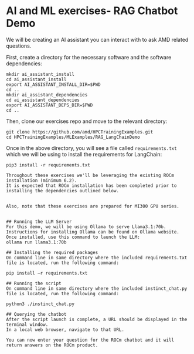 # AI and ML exercises-  RAG Chatbot Demo

We will be creating an AI assistant you can interact with to ask AMD related questions.

First, create a directory for the necessary software and the software dependencies:

```
mkdir ai_assistant_install
cd ai_assistant_install
export AI_ASSISTANT_INSTALL_DIR=$PWD
cd ..
mkdir ai_assistant_dependencies
cd ai_assistant_dependencies
export AI_ASSISTANT_DEPS_DIR=$PWD
cd ..
```

Then, clone our exercises repo and move to the relevant directory:

```
git clone https://github.com/amd/HPCTrainingExamples.git
cd HPCTrainingExamples/MLExamples/RAG_LangChainDemo
```



Once in the above directory, you will see a file called `requirements.txt` which we will be using to install the requirements for LangChain:

```
pip3 install -r requirements.txt 

Throughout these exercises we'll be leveraging the existing ROCm installation (minimum 6.2). 
It is expected that ROCm installation has been completed prior to installing the dependencies outlined below.


Also, note that these exercises are prepared for MI300 GPU series.


## Running the LLM Server
For this demo, we will be using Ollama to serve Llama3.1:70b.    Instructions for installing Ollama can be found on Ollama website.
Once installed, use this command to launch the LLM:
ollama run llama3.1:70b

```


```
## Installing the required packages
On command line in same directory where the included requirements.txt file is located, run the following command:

pip install –r requirements.txt

```
```
## Running the script
On command line in same directory where the included instinct_chat.py file is located, run the following command:

python3 ./instinct_chat.py

```
```
## Querying the chatbot
After the script launch is complete, a URL should be displayed in the terminal window.
In a local web browser, navigate to that URL.

You can now enter your question for the ROCm chatbot and it will return answers on the ROCm product.


